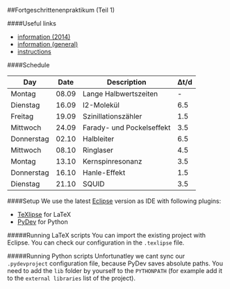 ##Fortgeschrittenenpraktikum (Teil 1)

####Useful links

- [information (2014)](http://portal.uni-freiburg.de/jakobs/Lehre/ss2014/fp2014-2)
- [information (general)](http://portal.uni-freiburg.de/jakobs/Fortgeschrittenen-Praktikum)
- [instructions](http://hacol13.physik.uni-freiburg.de/fp/)

####Schedule

| Day      | Date | Description               | Δt/d |  
|----------|------|---------------------------|------|  
|Montag    | 08.09| Lange Halbwertszeiten     |  -   |  
|Dienstag  | 16.09| I2-Molekül                | 6.5  |  
|Freitag   | 19.09| Szinillationszähler       | 1.5  |  
|Mittwoch  | 24.09| Farady- und Pockelseffekt | 3.5  |  
|Donnerstag| 02.10| Halbleiter                | 6.5  |  
|Mittwoch  | 08.10| Ringlaser                 | 4.5  |  
|Montag    | 13.10| Kernspinresonanz          | 3.5  |  
|Donnerstag| 16.10| Hanle-Effekt              | 1.5  |  
|Dienstag  | 21.10| SQUID                     | 3.5  |  

####Setup
We use the latest [Eclipse](https://www.eclipse.org/) version as IDE with following plugins:
- [TeXlipse](http://texlipse.sourceforge.net/) for LaTeX
- [PyDev](http://pydev.org/) for Python

#####Running LaTeX scripts
You can import the existing project with Eclipse. You can check our configuration in the `.texlipse` file.

#####Running Python scripts
Unfortunatley we cant sync our `.pydevproject` configuration file, because PyDev saves absolute paths. You need to add the `lib` folder by yourself to the `PYTHONPATH` (for example add it to the `external libraries` list of the project).

